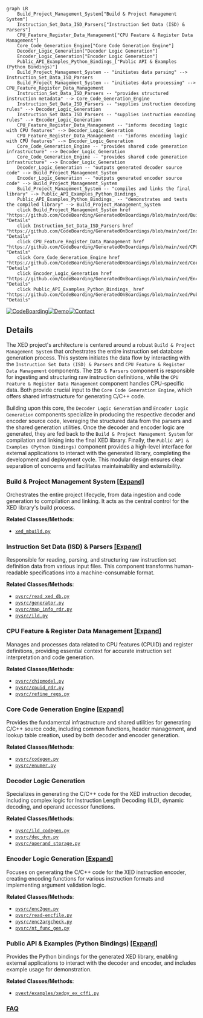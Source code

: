 ```mermaid
graph LR
    Build_Project_Management_System["Build & Project Management System"]
    Instruction_Set_Data_ISD_Parsers["Instruction Set Data (ISD) & Parsers"]
    CPU_Feature_Register_Data_Management["CPU Feature & Register Data Management"]
    Core_Code_Generation_Engine["Core Code Generation Engine"]
    Decoder_Logic_Generation["Decoder Logic Generation"]
    Encoder_Logic_Generation["Encoder Logic Generation"]
    Public_API_Examples_Python_Bindings_["Public API & Examples (Python Bindings)"]
    Build_Project_Management_System -- "initiates data parsing" --> Instruction_Set_Data_ISD_Parsers
    Build_Project_Management_System -- "initiates data processing" --> CPU_Feature_Register_Data_Management
    Instruction_Set_Data_ISD_Parsers -- "provides structured instruction metadata" --> Core_Code_Generation_Engine
    Instruction_Set_Data_ISD_Parsers -- "supplies instruction decoding rules" --> Decoder_Logic_Generation
    Instruction_Set_Data_ISD_Parsers -- "supplies instruction encoding rules" --> Encoder_Logic_Generation
    CPU_Feature_Register_Data_Management -- "informs decoding logic with CPU features" --> Decoder_Logic_Generation
    CPU_Feature_Register_Data_Management -- "informs encoding logic with CPU features" --> Encoder_Logic_Generation
    Core_Code_Generation_Engine -- "provides shared code generation infrastructure" --> Decoder_Logic_Generation
    Core_Code_Generation_Engine -- "provides shared code generation infrastructure" --> Encoder_Logic_Generation
    Decoder_Logic_Generation -- "outputs generated decoder source code" --> Build_Project_Management_System
    Encoder_Logic_Generation -- "outputs generated encoder source code" --> Build_Project_Management_System
    Build_Project_Management_System -- "compiles and links the final library" --> Public_API_Examples_Python_Bindings_
    Public_API_Examples_Python_Bindings_ -- "demonstrates and tests the compiled library" --> Build_Project_Management_System
    click Build_Project_Management_System href "https://github.com/CodeBoarding/GeneratedOnBoardings/blob/main/xed/Build_Project_Management_System.md" "Details"
    click Instruction_Set_Data_ISD_Parsers href "https://github.com/CodeBoarding/GeneratedOnBoardings/blob/main/xed/Instruction_Set_Data_ISD_Parsers.md" "Details"
    click CPU_Feature_Register_Data_Management href "https://github.com/CodeBoarding/GeneratedOnBoardings/blob/main/xed/CPU_Feature_Register_Data_Management.md" "Details"
    click Core_Code_Generation_Engine href "https://github.com/CodeBoarding/GeneratedOnBoardings/blob/main/xed/Core_Code_Generation_Engine.md" "Details"
    click Encoder_Logic_Generation href "https://github.com/CodeBoarding/GeneratedOnBoardings/blob/main/xed/Encoder_Logic_Generation.md" "Details"
    click Public_API_Examples_Python_Bindings_ href "https://github.com/CodeBoarding/GeneratedOnBoardings/blob/main/xed/Public_API_Examples_Python_Bindings_.md" "Details"
```

[![CodeBoarding](https://img.shields.io/badge/Generated%20by-CodeBoarding-9cf?style=flat-square)](https://github.com/CodeBoarding/GeneratedOnBoardings)[![Demo](https://img.shields.io/badge/Try%20our-Demo-blue?style=flat-square)](https://www.codeboarding.org/demo)[![Contact](https://img.shields.io/badge/Contact%20us%20-%20contact@codeboarding.org-lightgrey?style=flat-square)](mailto:contact@codeboarding.org)

## Details

The XED project's architecture is centered around a robust `Build & Project Management System` that orchestrates the entire instruction set database generation process. This system initiates the data flow by interacting with the `Instruction Set Data (ISD) & Parsers` and `CPU Feature & Register Data Management` components. The `ISD & Parsers` component is responsible for ingesting and structuring raw instruction definitions, while the `CPU Feature & Register Data Management` component handles CPU-specific data. Both provide crucial input to the `Core Code Generation Engine`, which offers shared infrastructure for generating C/C++ code.

Building upon this core, the `Decoder Logic Generation` and `Encoder Logic Generation` components specialize in producing the respective decoder and encoder source code, leveraging the structured data from the parsers and the shared generation utilities. Once the decoder and encoder logic are generated, they are fed back to the `Build & Project Management System` for compilation and linking into the final XED library. Finally, the `Public API & Examples (Python Bindings)` component provides a high-level interface for external applications to interact with the generated library, completing the development and deployment cycle. This modular design ensures clear separation of concerns and facilitates maintainability and extensibility.

### Build & Project Management System [[Expand]](./Build_Project_Management_System.md)
Orchestrates the entire project lifecycle, from data ingestion and code generation to compilation and linking. It acts as the central control for the XED library's build process.


**Related Classes/Methods**:

- <a href="https://github.com/intelxed/xed/blob/main/xed_mbuild.py" target="_blank" rel="noopener noreferrer">`xed_mbuild.py`</a>


### Instruction Set Data (ISD) & Parsers [[Expand]](./Instruction_Set_Data_ISD_Parsers.md)
Responsible for reading, parsing, and structuring raw instruction set definition data from various input files. This component transforms human-readable specifications into a machine-consumable format.


**Related Classes/Methods**:

- <a href="https://github.com/intelxed/xed/blob/main/pysrc/read_xed_db.py" target="_blank" rel="noopener noreferrer">`pysrc/read_xed_db.py`</a>
- <a href="https://github.com/intelxed/xed/blob/main/pysrc/generator.py" target="_blank" rel="noopener noreferrer">`pysrc/generator.py`</a>
- <a href="https://github.com/intelxed/xed/blob/main/pysrc/map_info_rdr.py" target="_blank" rel="noopener noreferrer">`pysrc/map_info_rdr.py`</a>
- <a href="https://github.com/intelxed/xed/blob/main/pysrc/ild.py" target="_blank" rel="noopener noreferrer">`pysrc/ild.py`</a>


### CPU Feature & Register Data Management [[Expand]](./CPU_Feature_Register_Data_Management.md)
Manages and processes data related to CPU features (CPUID) and register definitions, providing essential context for accurate instruction set interpretation and code generation.


**Related Classes/Methods**:

- <a href="https://github.com/intelxed/xed/blob/main/pysrc/chipmodel.py" target="_blank" rel="noopener noreferrer">`pysrc/chipmodel.py`</a>
- <a href="https://github.com/intelxed/xed/blob/main/pysrc/cpuid_rdr.py" target="_blank" rel="noopener noreferrer">`pysrc/cpuid_rdr.py`</a>
- <a href="https://github.com/intelxed/xed/blob/main/pysrc/refine_regs.py" target="_blank" rel="noopener noreferrer">`pysrc/refine_regs.py`</a>


### Core Code Generation Engine [[Expand]](./Core_Code_Generation_Engine.md)
Provides the fundamental infrastructure and shared utilities for generating C/C++ source code, including common functions, header management, and lookup table creation, used by both decoder and encoder generation.


**Related Classes/Methods**:

- <a href="https://github.com/intelxed/xed/blob/main/pysrc/codegen.py" target="_blank" rel="noopener noreferrer">`pysrc/codegen.py`</a>
- <a href="https://github.com/intelxed/xed/blob/main/pysrc/enumer.py" target="_blank" rel="noopener noreferrer">`pysrc/enumer.py`</a>


### Decoder Logic Generation
Specializes in generating the C/C++ code for the XED instruction decoder, including complex logic for Instruction Length Decoding (ILD), dynamic decoding, and operand accessor functions.


**Related Classes/Methods**:

- <a href="https://github.com/intelxed/xed/blob/main/pysrc/ild_codegen.py" target="_blank" rel="noopener noreferrer">`pysrc/ild_codegen.py`</a>
- <a href="https://github.com/intelxed/xed/blob/main/pysrc/dec_dyn.py" target="_blank" rel="noopener noreferrer">`pysrc/dec_dyn.py`</a>
- <a href="https://github.com/intelxed/xed/blob/main/pysrc/operand_storage.py" target="_blank" rel="noopener noreferrer">`pysrc/operand_storage.py`</a>


### Encoder Logic Generation [[Expand]](./Encoder_Logic_Generation.md)
Focuses on generating the C/C++ code for the XED instruction encoder, creating encoding functions for various instruction formats and implementing argument validation logic.


**Related Classes/Methods**:

- <a href="https://github.com/intelxed/xed/blob/main/pysrc/enc2gen.py" target="_blank" rel="noopener noreferrer">`pysrc/enc2gen.py`</a>
- <a href="https://github.com/intelxed/xed/blob/main/pysrc/read-encfile.py" target="_blank" rel="noopener noreferrer">`pysrc/read-encfile.py`</a>
- <a href="https://github.com/intelxed/xed/blob/main/pysrc/enc2argcheck.py" target="_blank" rel="noopener noreferrer">`pysrc/enc2argcheck.py`</a>
- <a href="https://github.com/intelxed/xed/blob/main/pysrc/nt_func_gen.py" target="_blank" rel="noopener noreferrer">`pysrc/nt_func_gen.py`</a>


### Public API & Examples (Python Bindings) [[Expand]](./Public_API_Examples_Python_Bindings_.md)
Provides the Python bindings for the generated XED library, enabling external applications to interact with the decoder and encoder, and includes example usage for demonstration.


**Related Classes/Methods**:

- <a href="https://github.com/intelxed/xed/blob/main/pyext/examples/xedpy_ex_cffi.py" target="_blank" rel="noopener noreferrer">`pyext/examples/xedpy_ex_cffi.py`</a>




### [FAQ](https://github.com/CodeBoarding/GeneratedOnBoardings/tree/main?tab=readme-ov-file#faq)